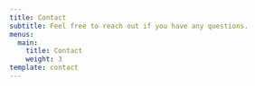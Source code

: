```yaml
---
title: Contact
subtitle: Feel free to reach out if you have any questions.
menus:
  main:
    title: Contact
    weight: 3
template: contact
---
```

